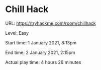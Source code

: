 # Chill Hack

URL: https://tryhackme.com/room/chillhack



Level: Easy



Start time: 1 January 2021, 8:13pm


End time: 2 January 2021, 2:15pm


Actual play time: 4 hours 26 minutes


